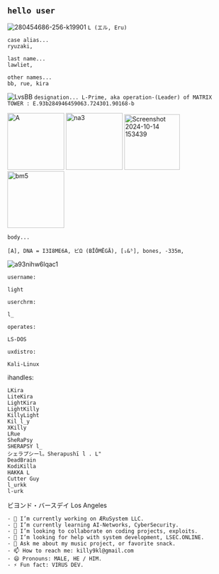 ## ``hello user``
![280454686-256-k19901](https://github.com/user-attachments/assets/dc1dccbf-ec47-4691-8699-61e9113d75a2)
``L (エル, Eru)``
```
case alias...
ryuzaki,

last name...
lawliet,

other names...
bb, rue, kira
```
![LvsBB](https://github.com/user-attachments/assets/2b899bbd-add1-47e9-a0c4-41d828a34834)
``
designation...
L-Prime, aka operation-(Leader) of MATRIX TOWER : E.93b284946459063.724301.90168-b 
``

<img width="128" alt="A" src="https://github.com/user-attachments/assets/95b1bdb0-3890-48f8-a895-bd0d5290ed82">

<img width="128" alt="na3" src="https://github.com/user-attachments/assets/922dad2b-4a5c-4f3b-a4a0-563772b24fb8">

<img width="125" alt="Screenshot 2024-10-14 153439" src="https://github.com/user-attachments/assets/2f58e1eb-1928-4ca3-a6d3-ff245b785775">

<img width="128" alt="bm5" src="https://github.com/user-attachments/assets/af27c3a2-9e87-4220-b40f-e30bd5c16467">

``
body...
``
```
[A], DNA = I3I8ME6A, ビΩ (BĪŌMĒGĀ), [₁&⁵], bones, -335m,
```
![a93nihw6lqac1](https://github.com/user-attachments/assets/1a7fc8f8-e957-42b1-8939-646d044da5a1)

``username: ``
```
light
```
``userchrm: ``
```
l_
```
``operates: ``
```
LS-DOS
```
``uxdistro: ``
```
Kali-Linux
```
ihandles:
```
LKira
LiteKira
LightKira
LightKilly
KillyLight
Kil_l_y
XKilly
LRue
SheRaPsy
SHERAPSY l_
シェラプシーl。Sherapushī l . L"
DeadBrain
KodiKilla
HAKKA L
Cutter Guy
l_urkk
l-urk
```
ビヨンド・バースデイ Los Angeles

```
- 🔭 I’m currently working on ÆRuSystem LLC.
- 🌱 I’m currently learning AI-Networks, CyberSecurity.
- 👯 I’m looking to collaborate on coding projects, exploits.
- 🤔 I’m looking for help with system development, LSEC.ONLINE.
- 💬 Ask me about my music project, or favorite snack.
- 📫 How to reach me: killy9kl@gmail.com
- 😄 Pronouns: MALE, HE / HIM.
- ⚡ Fun fact: VIRUS DEV.
```
